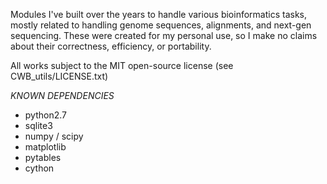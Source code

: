 
Modules I've built over the years to handle various bioinformatics tasks, 
mostly related to handling genome sequences, alignments, and next-gen
sequencing. These were created for my personal use, so I make no claims
about their correctness, efficiency, or portability. 

All works subject to the MIT open-source license (see CWB_utils/LICENSE.txt)

*KNOWN DEPENDENCIES*

- python2.7
- sqlite3
- numpy / scipy
- matplotlib
- pytables
- cython
